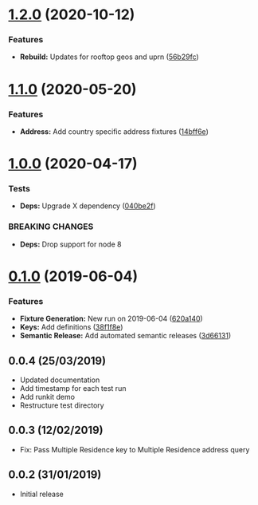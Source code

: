 # [1.2.0](https://github.com/ideal-postcodes/api-fixtures/compare/1.1.0...1.2.0) (2020-10-12)


### Features

* **Rebuild:** Updates for rooftop geos and uprn ([56b29fc](https://github.com/ideal-postcodes/api-fixtures/commit/56b29fc))

# [1.1.0](https://github.com/ideal-postcodes/api-fixtures/compare/1.0.0...1.1.0) (2020-05-20)


### Features

* **Address:** Add country specific address fixtures ([14bff6e](https://github.com/ideal-postcodes/api-fixtures/commit/14bff6e))

# [1.0.0](https://github.com/ideal-postcodes/api-fixtures/compare/0.1.0...1.0.0) (2020-04-17)


### Tests

* **Deps:** Upgrade X dependency ([040be2f](https://github.com/ideal-postcodes/api-fixtures/commit/040be2f))


### BREAKING CHANGES

* **Deps:** Drop support for node 8

# [0.1.0](https://github.com/ideal-postcodes/api-fixtures/compare/0.0.4...0.1.0) (2019-06-04)


### Features

* **Fixture Generation:** New run on 2019-06-04 ([620a140](https://github.com/ideal-postcodes/api-fixtures/commit/620a140))
* **Keys:** Add definitions ([38f1f8e](https://github.com/ideal-postcodes/api-fixtures/commit/38f1f8e))
* **Semantic Release:** Add automated semantic releases ([3d66131](https://github.com/ideal-postcodes/api-fixtures/commit/3d66131))

## 0.0.4 (25/03/2019)

- Updated documentation
- Add timestamp for each test run
- Add runkit demo
- Restructure test directory

## 0.0.3 (12/02/2019)

- Fix: Pass Multiple Residence key to Multiple Residence address query

## 0.0.2 (31/01/2019)

- Initial release
